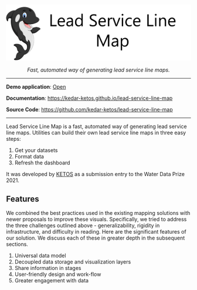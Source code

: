 <p align="center">
  <a href="https://kedar-ketos.github.io/lead-service-line-map"><img src="https://raw.githubusercontent.com/kedar-ketos/lead-service-line-map/main/docs/images/logo.png" alt="Lead Service Line Map"></a>
</p>
<p align="center">
    <em>Fast, automated way of generating lead service line maps.</em>
</p>

---

**Demo application**: <a href="https://app.powerbi.com/view?r=eyJrIjoiN2VkNzY0MTktMDU4Zi00MzkzLTk2Y2YtOTJmY2E3N2MyYTk1IiwidCI6IjNhMzM0YmY0LThlNjEtNDNhOS04ZmY1LWFiYTQ0YzcxY2VhOCIsImMiOjZ9&pageName=ReportSection56a47a80c507793ad45d" target="_blank">Open</a>

**Documentation**: <a href="https://kedar-ketos.github.io/lead-service-line-map" target="_blank">https://kedar-ketos.github.io/lead-service-line-map</a>

**Source Code**: <a href="https://github.com/kedar-ketos/lead-service-line-map" target="_blank">https://github.com/kedar-ketos/lead-service-line-map</a>

---

Lead Service Line Map is a fast, automated way of generating lead service line maps. Utilities can build their own lead service line maps in three easy steps:

1. Get your datasets
2. Format data
3. Refresh the dashboard

It was developed by [KETOS](https://ketos.co) as a submission entry to the Water Data Prize 2021.


## Features

We combined the best practices used in the existing mapping solutions with newer proposals to improve these visuals. Specifically, we tried to address the three challenges outlined above - generalizability, rigidity in infrastructure, and difficulty in reading. Here are the significant features of our solution. We discuss each of these in greater depth in the subsequent sections.

1. Universal data model
2. Decoupled data storage and visualization layers
3. Share information in stages
4. User-friendly design and work-flow
5. Greater engagement with data